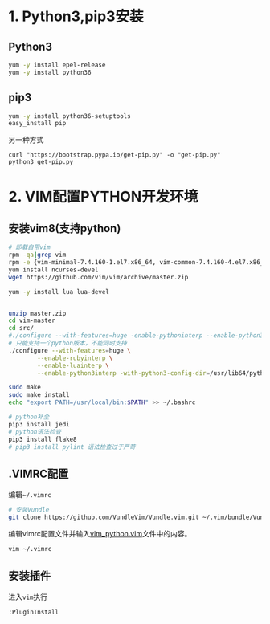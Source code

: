 # 1. Python3,pip3安装
## Python3

```bash
yum -y install epel-release
yum -y install python36
```

## pip3
```bash
yum -y install python36-setuptools
easy_install pip
```
另一种方式
```
curl "https://bootstrap.pypa.io/get-pip.py" -o "get-pip.py"
python3 get-pip.py
```

# 2. VIM配置PYTHON开发环境

## 安装vim8(支持python)

``` sh
# 卸载自带vim
rpm -qa|grep vim
rpm -e {vim-minimal-7.4.160-1.el7.x86_64, vim-common-7.4.160-4.el7.x86_64, vim-enhanced-7.4.160-4.el7.x86_64, vim-filesystem-7.4.160-4.el7.x86_64}
yum install ncurses-devel
wget https://github.com/vim/vim/archive/master.zip

yum -y install lua lua-devel


unzip master.zip
cd vim-master
cd src/
#./configure --with-features=huge -enable-pythoninterp --enable-python3interp --with-python-config-dir=/u/usr/lib64/python2.7/config/ -with-python3-config-dir=/usr/lib64/python3.6/config-3.6m-x86_64-linux-gnu/sudo make
# 只能支持一个python版本，不能同时支持
./configure --with-features=huge \
        --enable-rubyinterp \
        --enable-luainterp \
        --enable-python3interp -with-python3-config-dir=/usr/lib64/python3.6/config-3.6m-x86_64-linux-gnu/

sudo make
sudo make install
echo "export PATH=/usr/local/bin:$PATH" >> ~/.bashrc

# python补全
pip3 install jedi
# python语法检查
pip3 install flake8
# pip3 install pylint 语法检查过于严苛
```

## .VIMRC配置
编辑`~/.vimrc`
```sh
# 安装Vundle
git clone https://github.com/VundleVim/Vundle.vim.git ~/.vim/bundle/Vundle.vim
```

编辑vimrc配置文件并输入[vim_python.vim](https://github.com/Tianer1123/config/blob/master/vim/vimPython_IDE/.vimrc)文件中的内容。
```bash
vim ~/.vimrc
```

## 安装插件
进入`vim`执行
```vim
:PluginInstall
```

